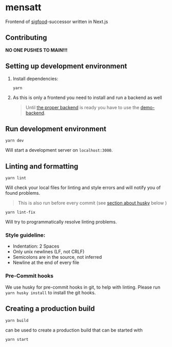 # mensatt

Frontend of [sigfood](https://www.sigfood.de/)-successor written in Next.js

## Contributing

**NO ONE PUSHES TO MAIN!!!**

## Setting up development environment

1. Install dependencies:

   ```
   yarn
   ```

2. As this is only a frontend you need to install and run a backend as well

   > Until [the proper backend](https://github.com/mensatt/mensatt-backend) is ready you have to use the [demo-backend](https://github.com/mensatt/demo-backend).

## Run development environment

```
yarn dev
```

Will start a development server on `localhost:3000`.

## Linting and formatting

```
yarn lint
```

Will check your local files for linting and style errors and will notify you of found problems.

> This is also run before every commit (see [section about husky](#pre-commit-hooks) below )

```
yarn lint-fix
```

Will try to programmatically resolve linting problems.

### Style guideline:

- Indentation: 2 Spaces
- Only unix newlines (LF, not CRLF)
- Semicolons are in the source, not inferred
- Newline at the end of every file

### Pre-Commit hooks

We use husky for pre-commit hooks in git, to help with linting. Please run `yarn husky install` to install the git hooks.

## Creating a production build

```
yarn build
```

can be used to create a production build that can be started with

```
yarn start
```
